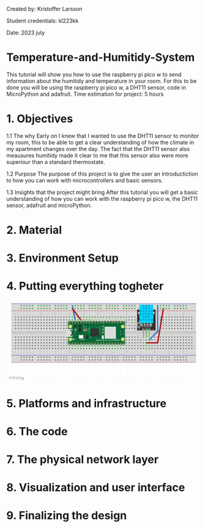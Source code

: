 Created by: Kristoffer Larsson

Student credentials: kl223kk

Date: 2023 july
# Temperature-and-Humitidy-System
This tutorial will show you how to use the raspberry pi pico w to send information about the humitidy and temperature in your room. For this to be done you will be using the raspberry pi pico w, a DHT11 sensor, code in MicroPython and adafruit. 
Time estimation for project: 5 hours

# 1. Objectives

1.1 The why
Early on I knew that I wanted to use the DHT11 sensor to monitor my room, this to be able to get a clear understanding of how the climate in my apartment changes over the day. The fact that the DHT11 sensor also meausures humitidy made it clear to me that this sensor also were more superiour than a standard thermostate.

1.2 Purpose
The purpose of this project is to give the user an introductiction to how you can work with microcontrollers and basic sensors.

1.3 Insights that the project might bring
After this tutorial you will get a basic understanding of how you can work with the raspberry pi pico w, the DHT11 sensor, adafruit and microPython.

# 2. Material


# 3. Environment Setup

# 4. Putting everything togheter
![Alt Text](2023-06-13.png)

# 5. Platforms and infrastructure

# 6. The code

# 7. The physical network layer

# 8. Visualization and user interface

# 9. Finalizing the design
